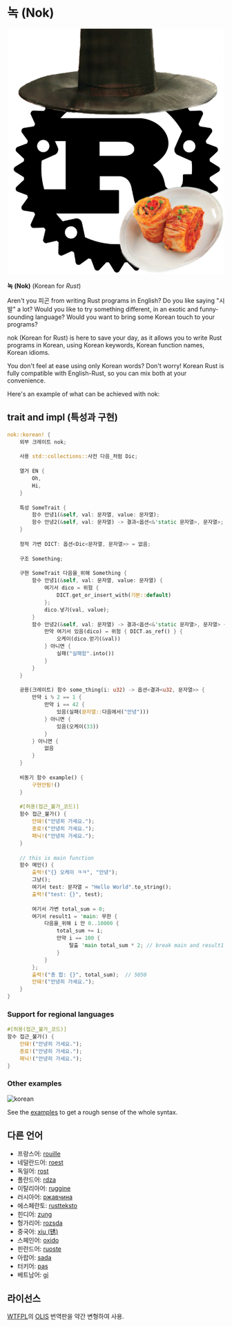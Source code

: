 # 녹 (Nok)

![logo](logo.png)

**녹 (Nok)** (Korean for _Rust_)

Aren't you 피곤 from writing Rust programs in English? Do you like saying "시발" a lot? Would you like to try something different, in an exotic and funny-sounding language? Would you want to bring some Korean touch to your programs?

nok (Korean for Rust) is here to save your day, as it allows you to write Rust programs in Korean, using Korean keywords, Korean function names, Korean idioms.

You don't feel at ease using only Korean words? Don't worry! Korean Rust is fully compatible with English-Rust, so you can mix both at your convenience.

Here's an example of what can be achieved with nok:

## trait and impl (특성과 구현)

```rust
nok::korean! {
    외부 크레이트 nok;

    사용 std::collections::사전 다음_처럼 Dic;

    열거 EN {
        Oh,
        Hi,
    }

    특성 SomeTrait {
        함수 안녕1(&self, val: 문자열, value: 문자열);
        함수 안녕2(&self, val: 문자열) -> 결과<옵션<&'static 문자열>, 문자열>;
    }

    정적 가변 DICT: 옵션<Dic<문자열, 문자열>> = 없음;

    구조 Something;

    구현 SomeTrait 다음을_위해 Something {
        함수 안녕1(&self, val: 문자열, value: 문자열) {
            여기서 dico = 위험 {
                DICT.get_or_insert_with(기본::default)
            };
            dico.넣기(val, value);
        }
        함수 안녕2(&self, val: 문자열) -> 결과<옵션<&'static 문자열>, 문자열> {
            만약 여기서 있음(dico) = 위험 { DICT.as_ref() } {
                오케이(dico.얻기(&val))
            } 아니면 {
                실패("실패함".into())
            }
        }
    }

    공용(크레이트) 함수 some_thing(i: u32) -> 옵션<결과<u32, 문자열>> {
        만약 i % 2 == 1 {
            만약 i == 42 {
                있음(실패(문자열::다음에서("안녕")))
            } 아니면 {
                있음(오케이(33))
            }
        } 아니면 {
            없음
        }
    }

    비동기 함수 example() {
        구현안됨!()
    }

    #[허용(접근_불가_코드)]
    함수 접근_불가() {
        안돼!("안녕히 가세요.");
        종료!("안녕히 가세요.");
        패닉!("안녕히 가세요.");
    }

    // this is main function
    함수 메인() {
        출력!("{} 오케이 ㅋㅋ", "안녕");
        그냥();
        여기서 test: 문자열 = "Hello World".to_string();
        출력!("test: {}", test);

        여기서 가변 total_sum = 0;
        여기서 result1 = 'main: 무한 {
            다음을_위해 i 안 0..10000 {
                total_sum += i;
                만약 i == 100 {
                    탈출 'main total_sum * 2; // break main and result1 will be total_sum * 2
                }
            }
        };
        출력!("총 합: {}", total_sum);  // 5050
        안돼!("안녕히 가세요.");
    }
}
```

### Support for regional languages

```rust
#[허용(접근_불가_코드)]
함수 접근_불가() {
    안돼!("안녕히 가세요.");
    종료!("안녕히 가세요.");
    패닉!("안녕히 가세요.");
}
```

### Other examples

![korean](https://user-images.githubusercontent.com/2356749/133371209-19fe4e63-09a1-4c02-bad8-999c9849e478.png)

See the [examples](./examples/src/main.rs) to get a rough sense of the whole
syntax.

## 다른 언어

- 프랑스어: [rouille](https://github.com/bnjbvr/rouille)
- 네덜란드어: [roest](https://github.com/jeroenhd/roest)
- 독일어: [rost](https://github.com/michidk/rost)
- 폴란드어: [rdza](https://github.com/phaux/rdza)
- 이탈리아어: [ruggine](https://github.com/DamianX/ruggine)
- 러시아어: [ржавчина](https://github.com/FluxIndustries/rzhavchina)
- 에스페란토: [rustteksto](https://github.com/dscottboggs/rustteksto)
- 힌디어: [zung](https://github.com/rishit-khandelwal/zung)
- 헝가리어: [rozsda](https://github.com/jozsefsallai/rozsda)
- 중국어: [xiu (锈)](https://github.com/lucifer1004/xiu)
- 스페인어: [oxido](https://github.com/fdschonborn/oxido)
- 핀란드어: [ruoste](https://github.com/vkoskiv/ruoste)
- 아랍어: [sada](https://github.com/LAYGATOR/sada)
- 터키어: [pas](https://github.com/ekimb/pas)
- 베트남어: [gỉ](https://github.com/Huy-Ngo/gir)

## 라이선스

[WTFPL](www.wtfpl.net)의 [OLIS](https://olis.or.kr/license/Detailselect.do?lId=1236&mapCode=010183&lType=spdx) 번역판을 약간 변형하여 사용.

